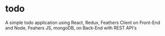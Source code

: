 # todo
A simple todo application using React, Redux, Feathers Client on Front-End and Node, Feahers JS, mongoDB, on Back-End with REST API's
